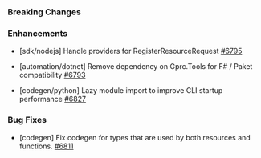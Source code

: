 ### Breaking Changes


### Enhancements

- [sdk/nodejs] Handle providers for RegisterResourceRequest
  [#6795](https://github.com/pulumi/pulumi/pull/6795)

- [automation/dotnet] Remove dependency on Gprc.Tools for F# / Paket compatibility
  [#6793](https://github.com/pulumi/pulumi/pull/6793)

- [codegen/python] Lazy module import to improve CLI startup performance
  [#6827](https://github.com/pulumi/pulumi/pull/6827)

### Bug Fixes


- [codegen] Fix codegen for types that are used by both resources and functions.
  [#6811](https://github.com/pulumi/pulumi/pull/6811)
